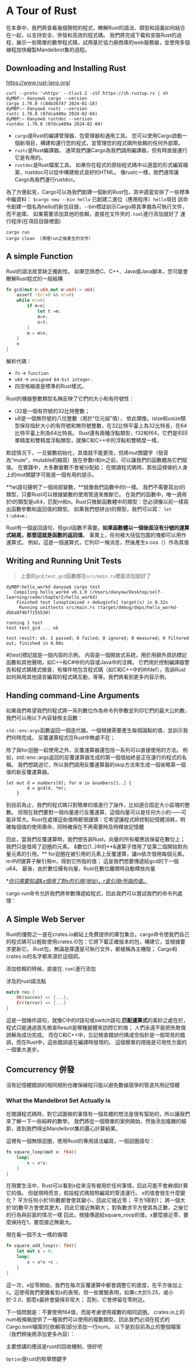# A Tour of Rust
在本章中，我們將查看幾個簡短的程式，瞭解Rust的語法、類型和語義如何結合在一起，以支持安全、併發和高效的程式碼。 我們將完成下載和安裝Rust的過程，展示一些簡單的數學程式碼，試用基於協力廠商庫的web服務器，並使用多個線程加快繪製Mandelbrot集的過程。

## Downloading and Installing Rust
https://www.rust-lang.org/
```
curl --proto '=https' --tlsv1.2 -sSf https://sh.rustup.rs | sh
dyMBP:~ danyow$ cargo --version
cargo 1.76.0 (c84b36747 2024-01-18)
dyMBP:~ danyow$ rustc --version
rustc 1.76.0 (07dca489a 2024-02-04)
dyMBP:~ danyow$ rustdoc --version
rustdoc 1.76.0 (07dca489a 2024-02-04)

```

- `cargo`是Rust的編譯管理器、包管理器和通用工具。 您可以使用Cargo啟動一個新項目，構建和運行您的程式，並管理您的程式碼所依賴的任何外部庫。
- `rustc`是Rust編譯器。 通常我們讓Cargo為我們調用編譯器，但有時直接運行它是有用的。
- `rustdoc`是Rust檔案工具。 如果你在程式的原始程式碼中以適當的形式編寫檔案，rustdoc可以從中構建格式良好的HTML。 像rustc一樣，我們通常讓Cargo為我們運行rustdoc。

為了方便起見，Cargo可以為我們創建一個新的Rust包，其中適當安排了一些標準中繼資料：
`$cargo new --bin hello`
已創建二進位（應用程序）`hello`項目
該命令創建一個名為hello的新包目錄，--bin標誌訓示Cargo將其準備為可執行文件，而不是庫。 
如果需要添加其他的依賴，直接在文件夾的`.toml`進行添加就好了
運行程序(在項目目錄裡面)
```
cargo run
cargo clean （清理run之後產生的文件）
```

## A simple Function
Rust的語法故意缺乏獨創性。 如果您熟悉C、C++、Java或Java腳本，您可能會瞭解Rust程式的一般結構
``` rust
fn gcd(mut:n:u64,mut m:u64)-> u64{
    assert !(n!=0 && m!=0)
    while m!=0{
        if m<n{
            let t =m;
            m=n;
            n=t;
        }
        m = m%n;
    }
    n
}
```
解析代碼：
- `fn` -> `function`
- `u64` -> `unsigned 64-bit integer. `
- 四空格縮進是標準的Rust樣式。

Rust的機器整數類型名稱反映了它們的大小和有符號性：
- i32是一個有符號的32比特整數； 
- u8是一個無符號的八位整數（用於“位元組”值），
依此類推。isize和usize類型保存指針大小的有符號和無符號整數，在32比特平臺上為32比特長，在64比特平臺上則為64比特長。 Rust還有兩種浮點類型，f32和f64，它們是IEEE單精度和雙精度浮點類型，就像C和C++中的浮點和雙精度一樣。

默認情况下，一旦變數初始化，其值就不能更改，但將mut關鍵字（發音為“mute”，mutable的縮寫）放在參數n和m之前，可以讓我們的函數體為它們賦值。 在實踐中，大多數變數不會被分配給； 在閱讀程式碼時，那些這樣做的人身上的mut關鍵字可能是一個有用的提示。

**let語句聲明了一個局部變數，**就像我們函數中的t一樣。 我們不需要寫出t的類型，只要Rust可以根據變數的使用管道來推斷它。 在我們的函數中，唯一適用於t的類型是u64，匹配m和n。Rust只推斷函數體中的類型：您必須像以前一樣寫出函數參數和返回值的類型。 如果我們想拼出t的類型，我們可以寫：
`let t:u64=m；`

Rust有一個返回語句，但gcd函數不需要。**如果函數體以一個後面沒有分號的運算式結尾，那麼這就是函數的返回值**。 事實上，任何被大括弧包圍的塊都可以用作運算式。 例如，這是一個運算式，它列印一條消息，然後產生x.cos（）作為其值

## Writing and Running Unit Tests
> 上面的`gcd`,`test_gcd`函數都在`src/main.rs`裡面添加就好了
```
dyMBP:hello_workd danyow$ cargo test
   Compiling hello_workd v0.1.0 (/Users/danyow/Desktop/self-learning/code/chapter2/hello_workd)
    Finished test [unoptimized + debuginfo] target(s) in 0.32s
     Running unittests src/main.rs (target/debug/deps/hello_workd-dbba8f4bf7155530)

running 1 test
test test_gcd ... ok

test result: ok. 1 passed; 0 failed; 0 ignored; 0 measured; 0 filtered out; finished in 0.00s
```

#[test]標記就是一個内容的示例。 内容是一個開放式系統，用於用額外資訊標記函數和其他聲明，如C++和C#中的内容或Java中的注釋。 它們用於控制編譯器警告和程式碼樣式檢查，有條件地包含程式碼（如C和C++中的#ifdef），告訴Rust如何與用其他語言編寫的程式碼互動，等等。我們將看到更多内容示例。

## Handing command-Line Arguments 
如果我們希望我們的程式將一系列數位作為命令列參數並列印它們的最大公約數，我們可以用以下內容替換主函數：

`std::env:args`函數返回一個迭代器。一個根據需要產生每個論點的值，並訓示我們何時完成。 反覆運算程式在Rust中無處不在；




除了與for迴圈一起使用之外，反覆運算器還包括一系列可以直接使用的方法。 例如，std::env::args返回的反覆運算器生成的第一個值始終是正在運行的程式的名稱。 我們想跳過它，所以我們調用反覆運算器的skip方法來生成一個省略第一個值的新反覆運算器。


```
let mut d = numbers[0]; for m in &numbers[1..] {
        d = gcd(d, *m);
    }
```
到目前為止，我們的程式碼只對簡單的值進行了操作，比如適合固定大小區塊的整數。 但現在我們要對一個向量進行反覆運算，這個向量可以是任何大小的——可能非常大。Rust在處理這些值時都很謹慎：它希望讓程式師控制記憶體消耗，明確每個值的使用壽命，同時確保在不再需要時及時釋放記憶體

囙此，當我們反覆運算時，我們想告訴Rust，向量的所有權應該保留在數位上； 我們只是借用了迴圈的元素。 &數位[1..]中的**&運算子借用了從第二個開始對向量元素的引用。** for迴圈在被引用的元素上反覆運算，讓m依次借用每個元素。 *m中的*運算子解引用m，得到它所指的值； 這是我們想要傳遞給gcd的下一個u64。 最後，由於數位擁有向量，Rust在數位離開時自動釋放向量

**<u>你只需要知道&x借用了對x的引用(地址)，*r是引用r所指的值。</u>**

cargo run命令允許我們將參數傳遞給程式，囙此我們可以嘗試我們的命令列處理：

## A Simple Web Server 
Rust的優勢之一是在crates.io網站上免費提供的庫包集合。cargo命令使我們自己的程式碼可以輕鬆使用crates.i0包：它將下載正確版本的包，構建它，並根據要求更新它。 Rust包，無論是庫還是可執行文件，都被稱為主機殼； Cargo和crates.io的名字都來源於這個詞。

添加依賴的時候，直接在`.toml`進行添加

涉及的rust語法點
```rust
match res {
    Ok(succes) => {...},
    Err(error) => {...}
}
```
這是一個條件語句，就像C中的if語句或switch語句,**匹配運算式**的美妙之處在於，程式只能通過首先檢查Result是哪種變體來訪問它的值； 人們永遠不能把失敗值誤解為成功完成。 而在C和C++中，忘記檢查錯誤代碼或空指針是一個常見的錯誤，而在Rust中，這些錯誤是在編譯時發現的。 這個簡單的措施是可用性方面的一個重大進步。


## Comcurrency 併發
沒有記憶體錯誤的相同規則也確保線程只能以避免數據競爭的管道共用記憶體

### What the Mandelbrot Set Actually is 
在閱讀程式碼時，對它試圖做的事情有一個具體的想法是很有幫助的，所以讓我們來了解一下一些純粹的數學。 我們將從一個簡單的案例開始，然後添加複雜的細節，直到我們得出Mandelbrot集的覈心計算結果。

這裡有一個無限迴圈，使用Rust的專用語法編寫，一個迴圈語句：
```rust
fn square_loop(mut x: f64){
    loop{
        x = x*x;
    }
}
```
在現實生活中，Rust可以看到x從來沒有被用於任何事情，囙此可能不會麻煩計算它的值。 但就現時而言，假設程式碼按照編寫的管道運行。 x的值會發生什麼變化？ 平方任何小於1的數都會使其變小，囙此它接近零； 平方1得到1； 將一個大於1的數平方會使其更大，囙此它接近無窮大； 對負數求平方使其為正數，之後它的行為與前面的情况一樣
囙此，根據傳遞給square_roop的值，x要麼接近零，要麼保持在1，要麼接近無窮大。

現在看一個不太一樣的循環
```rust
fn square_add_loop(c: f64){
    let mut x = 0;
    loop{
        x = x*x +c ;
    }
}
```
這一次，x從零開始，我們在每次反覆運算中都會調整它的進度，在平方後加上c。這使得我們更難看到x的表現，但一些實驗表明，如果c大於0.25，或小於-2.0，那麼x最終會變得非常大； 否則，它會停留在零附近。

下一個問題是：不要使用f64值，而是考慮使用複數的相同迴圈。 crates.io上的num板條箱提供了一種我們可以使用的複數類型，囙此我們必須在程式的Cargo.toml檔案的[依賴項]部分添加一行num。 以下是到目前為止的整個檔案（我們稍後將添加更多內容）：

主要想講的應該是rust的回收機制，很好吧


`Option`是rust的枚舉關鍵字




